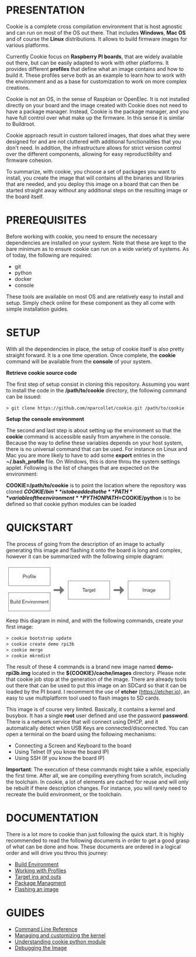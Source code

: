 # PRESENTATION

Cookie is a complete cross compilation environment that is host agnostic and can run on most of the
OS out there. That includes **Windows**, **Mac OS** and of course the **Linux** distributions. It allows
to build firmware images for various platforms.

Currently Cookie focus on **Raspberry PI boards**, that are widely available out there, but can be easily
adapted to work with other platforms. It provides different **profiles** that define what an image contains
and how to build it. These profiles serve both as an example to learn how to work with the environment
and as a base for customization to work on more complex creations.

Cookie is not an OS, in the sense of Raspbian or OpenElec. It is not installed directly on your board and
the image created with Cookie does not need to have a package manager. Instead, Cookie is the package
manager, and you have full control over what make up the firmware. In this sense it is similar to Buildroot.

Cookie approach result in custom tailored images, that does what they were designed for and are not
cluttered with additional functionalities that you don't need. In addition, the infrastructure allows for
strict version control over the different components, allowing for easy reproductibility and firmware
cohesion.

To summarize, with cookie, you choose a set of packages you want to install, you create the image that will
contains all the binaries and libraries that are needed, and you deploy this image on a board that can then
be started straight away without any additional steps on the resulting image or the board itself.

# PREREQUISITES

Before working with cookie, you need to ensure the necessary dependencies are installed on your
system. Note that these are kept to the bare minimum as to ensure cookie can run on a wide variety
of systems. As of today, the following are required:

- git
- python
- docker
- console

These tools are available on most OS and are relatively easy to install and setup. Simply check
online for these component as they all come with simple installation guides.

# SETUP

With all the dependencies in place, the setup of cookie itself is also pretty straight forward. It 
is a one time operation. Once complete, the **cookie** command will be available from the **console**
of your system.

**Retrieve cookie source code**

The first step of setup consist in cloning this repository. Assuming you want to install the code in
the **/path/to/cookie** directory, the following command can be issued:

	> git clone https://github.com/nparcollet/cookie.git /path/to/cookie

**Setup the console environment**

The second and last step is about setting up the environment so that the **cookie** command is
accessible easily from anywhere in the console. Because the way to define these variables depends on
your host system, there is no universal command that can be used. For instance on Linux and Mac you
are more likely to have to add some **export** entries in the **~/.bash_profile** file. On Windows,
this is done throu the system settings applet. Following is the list of changes that are expected on
the environment:

**COOKIE=/path/to/cookie** is to point the location where the repository was cloned
**${COOKIE}/bin** is to be added to the **PATH** variable of the environment
**PYTHONPATH=$COOKIE/python** is to be defined so that cookie python modules can be loaded

# QUICKSTART

The process of going from the description of an image to actually generating this image and flashing
it onto the board is long and complex, however it can be summarized with the following simple diagram:


![Overview](documentation/overview.png)

Keep this diagram in mind, and with the following commands, create your first image:

	> cookie bootstrap update
	> cookie create demo rpi3b
	> cookie merge
	> cookie mkredist

The result of these 4 commands is a brand new image named **demo-rpi3b.img** located in the
**${COOKIE}/cache/images** directory. Please note that cookie job stop at the generation of the
image. There are already tools out there that can be used to put this image on an SDCard so that
it can be loaded by the PI board. I recomment the use of **etcher** (https://etcher.io), an easy to
use multiplatform tool used to flash images to SD cards.

This image is of course very limited. Basically, it contains a kernel and busybox. It has a single
**root** user defined and use the password **password**. There is a network service that will
connect using DHCP, and it automatically detect when USB Keys are connected/disconnected. You can
open a terminal on the board using the following mechanisms:

- Connecting a Screen and Keyboard to the board
- Using Telnet (If you know the board IP)
- Using SSH (If you know the board IP)

**Important**: The execution of these commands might take a while, especially the first time. After
all, we are compiling everything from scratch, including the toolchain. In cookie, a lot of elements
are cached for reuse and will only be rebuilt if there description changes. For instance, you will
rarely need to recreate the build environment, or the toolchain.

# DOCUMENTATION

There is a lot more to cookie than just following the quick start. It is highly recommended to read
the following documents in order to get a good grasp of what can be done and how. These documents
are ordered in a logical order and will drive you throu this journey:

- [Build Environment](documentation/BOOTSTRAP.md)
- [Working with Profiles](documentation/PROFILES.md)
- [Target ins and outs](documentation/TARGETS.md)
- [Package Managment](documentation/PACKAGES.md)
- [Flashing an image](documentation/FLASHING.md)

# GUIDES

- [Command Line Reference](documentation/CMDLINE.md)
- [Managing and customizing the kernel](documentation/KERNEL.md)
- [Understanding cookie python module](documentation/PYTHON.md)
- [Debugging the Image](documentation/DEBUG.md)


